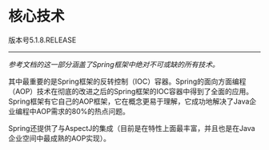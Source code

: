 # 核心技术

版本号5.1.8.RELEASE

---

*参考文档的这一部分涵盖了Spring框架中绝对不可或缺的所有技术。*

其中最重要的是Spring框架的反转控制（IOC）容器。Spring的面向方面编程（AOP）技术在彻底的改进之后的Spring框架的IOC容器中得到了全面的应用。Spring框架有它自己的AOP框架，它在概念更易于理解，它成功地解决了Java企业编程中AOP需求的80%的热点问题。

Spring还提供了与AspectJ的集成（目前是在特性上面最丰富，并且也是在Java企业空间中最成熟的AOP实现）。


